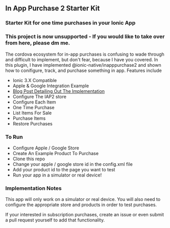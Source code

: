 ## In App Purchase 2 Starter Kit
### Starter Kit for one time purchases in your Ionic App

### This project is now unsupported - If you would like to take over from here, please dm me.

The cordova ecosystem for in-app purchases is confusing to wade through and difficult to implement, but don't fear, because I have you covered. In this plugin, I have implemented @ionic-native/inapppurchase2 and shown how to conifigure, track, and purchase something in app. Features include

* Ionic 3.X Compatible 
* Apple & Google Integration Example
* [Blog Post Detailing Out The Implementation](https://medium.com/@andrew.thielcole/in-app-purchases-with-ionic-3-af13b21f49f2)
* Configure The IAP2 store
* Configure Each Item
* One Time Purchase
* List Items For Sale
* Purchase Items
* Restore Purchases

### To Run

* Configure Apple / Google Store
* Create An Example Product To Purchase
* Clone this repo
* Change your apple / google store id in the config.xml file
* Add your product id to the page you want to test
* Run your app in a simulator or real device!

### Implementation Notes

This app will only work on a simulator or real device. You will also need to configure the appropriate store and products in order to test purchases. 

If your interested in subscription purchases, create an issue or even submit a pull request yourself to add that functionality.

